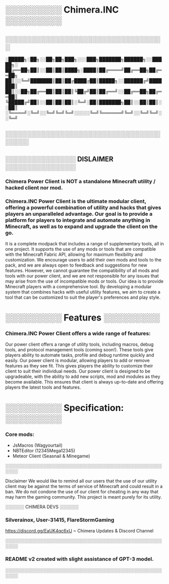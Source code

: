 # ░░░░░░░░░ Chimera.INC ░░░░░░░░░

## ░░░░░░░░░░░░░░░░░░░░░░░░░░░░░░░░░░

░█████╗░██╗░░██╗██╗███╗░░░███╗███████╗██████╗░░█████╗░
██╔══██╗██║░░██║██║████╗░████║██╔════╝██╔══██╗██╔══██╗
██║░░╚═╝███████║██║██╔████╔██║█████╗░░██████╔╝███████║
██║░░██╗██╔══██║██║██║╚██╔╝██║██╔══╝░░██╔══██╗██╔══██║
╚█████╔╝██║░░██║██║██║░╚═╝░██║███████╗██║░░██║██║░░██║
░╚════╝░╚═╝░░╚═╝╚═╝╚═╝░░░░░╚═╝╚══════╝╚═╝░░╚═╝╚═╝░░╚═╝

## ░░░░░░░░░░░░░░░░░░░░░░░░░░░░░░░░░░░░░░

## ░░░░░░░░░░░░░░░ DISLAIMER ░░░░░░░░░░░░░░░

### Chimera Power Client is NOT a standalone Minecraft utility / hacked client nor mod.
### Chimera.INC Power Client is the ultimate modular client, offering a powerful combination of utility and hacks that gives players an unparalleled advantage. Our goal is to provide a platform for players to integrate and automate anything in Minecraft, as well as to expand and upgrade the client on the go.

It is a complete modpack that includes a range of supplementary tools, all in one project.
It supports the use of any mods or tools that are compatible with the Minecraft Fabric API, allowing for maximum flexibility and customization. 
We encourage users to add their own mods and tools to the pack, and we are always open to feedback and suggestions for new features. However, we cannot guarantee the compatibility of all mods and tools with our power client, and we are not responsible for any issues that may arise from the use of incompatible mods or tools.
Our idea is to provide Minecraft players with a comprehensive tool. By developing a modular system that combines hacks with useful utility features, we aim to create a tool that can be customized to suit the player's preferences and play style.

# ░░░░░░░░░ Features ░░░░░░░░░
### Chimera.INC Power Client offers a wide range of features:
Our power client offers a range of utility tools, including macros, debug tools, and protocol management tools (coming soon!). These tools give players ability to automate tasks, profile and debug runtime quickly and easily.
Our power client is modular, allowing players to add or remove features as they see fit. This gives players the ability to customize their client to suit their individual needs.
Our power client is designed to be upgradeable, with the ability to add new scripts, mod and modules as they become available. This ensures that client is always up-to-date and offering players the latest tools and features.


# ░░░░░░░░░ Specification: ░░░░░░░░░
### Core mods:
- JsMacros (Wagyourtail)
- NBTEditor (12345Mega12345)
- Meteor Client (Seasnail & Minegame)

░░░░░░░░░░░░░░░░░░░░░░░░░░░░░░░░░░░░░░░░░░░░░░░░░░░░░░

Disclaimer
We would like to remind all our users that the use of our utility client may be against the terms of service of Minecraft and could result in a ban. We do not condone the use of our client for cheating in any way that may harm the gaming community.
This project is meant purely for its utility.

░░░░░░ CHIMERA DEVS ░░░░░░
### Silverainox, User-31415, FlareStormGaming

https://discord.gg/EaUK4qc6xU ~ Chimera Updates & Discord Channel

░░░░░░░░░░░░░░░░░░░░░░░░░░░░░░░░░░░░░░░░░░░░░░░░░░░░░░

### README v2 created with slight assistance of GPT-3 model.

░░░░░░░░░░░░░░░░░░░░░░░░░░░░░░░░░░░░░░░░░░░░░░░░░░░░░░
